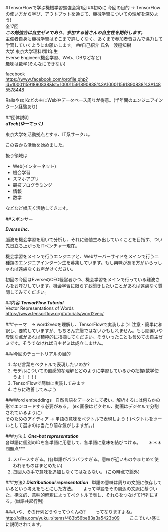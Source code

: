 #TensorFlowで学ぶ機械学習勉強会第1回
##初めに
今回の目的 -> TensorFlowの使い方から学び、アウトプットを通じて、機械学習についての理解を深めよう!  
全17回  
***この勉強会は自主ゼミであり、参加する皆さんの自主性を期待します。***  
主催者自身も機械学習はそこまで詳しくなく、あくまで参加者皆さんで協力して学習していくようにお願いします。
##自己紹介
氏名　渡邉知樹  
大学 東京大学理科I類1年生  
Everse Engineer(機会学習、Web、DBなどなど)  
趣味は数学(そんなにできない)

facebook   
<https://www.facebook.com/profile.php?id=100011591890838&lst=100011591890838%3A100011591890838%3A1485578448>  

Railsやsqlなどの主にWebやデータベース周りが得意。(半年間のエンジニアインターン経験あり)

##団体説明  
***uTech(ゆーてっく)***  

東京大学を活動拠点とする、IT系サークル。

この春から活動を始めました。

扱う領域は
* Web(インターネット)
* 機会学習
* スマホアプリ
* 競技プログラミング
* 情報
* 数学　　

などなど幅広く活動してきます。

##スポンサー  

***Everse Inc.***  

脳波を機会学習を用いて分析し、それに価値生み出していくことを目指す、つい先日立ち上がったITベンチャー現在。  

機会学習をメインで行うエンジニアと、Webサーバーサイドをメインで行う二種類のエンジニアインターン生を募集しています。もし興味がある方がいらっしゃれば遠慮なくお声がけください。　　

初回の今回はEverseのCEO経営者かつ、機会学習をメインで行っている難波さんをお呼びしています。機会学習に限らずお聞きしたいことがあれば遠慮なく質問してみてください。

##内容
***TensorFlow Tutorial***</br>
Vector Representations of Words</br>
<https://www.tensorflow.org/tutorials/word2vec/></br>

###テーマ　-> word2vecを理解し、TensorFlowで実装しよう!
注意・簡単に和訳し、要約していますが、もちろん完璧ではないかもしれません。もし間違いや曖昧な点があれば積極的に指摘してください。そういったことも含めての自主ゼミです。そうでなければ自主ゼミは成立しません。　　

###今回のチュートリアルの目的  
1. なぜ言葉をベクトルで表現したいのか?
2. モデルについての直感的な理解とどのように学習しているかの把握(数学使うよ！！！)
3. TensorFlowで簡単に実装してみます
4. さらに改善してみよう

###Word embeddings  
自然言語をデータとして扱い、解析するには何らかの形でエンコードする必要がある。
(ex 画像はピクセル、動画はデジタルで分割されているように)  
そのためのアイディア -> 単語の意味をベクトルで表現しよう！(ベクトルをツールとして選ぶのは当たり前な気がしますが。。)

###方法１
***One-hot representation***  
各単語に個別のIDを各単語に用意して、各単語に意味を結びつける。　　
＊＊＊問題点***  
1. スパースすぎる。(各単語がバラバラすぎる。意味が近いものやまとめて使われるものはまとめたい)  
2. 毎回人の手で意味を追加しなくてはならない。 (この時点で論外)

###方法2
***Distributional representation***  
単語の意味は周りの文脈に依存しているという考えをもとにした方法。　　
よって単語をその周辺の文脈に基づいた、構文的、意味的解釈によってベクトルで表し、それらをつなげて行列にする。(単語共起行列)

###いや、その行列どうやってつくんの?　　
ってなりますよね。
<http://qiita.com/yuku_t/items/483b56be83a3a5423b09>　　
ここでいい感じに説明されてます。

